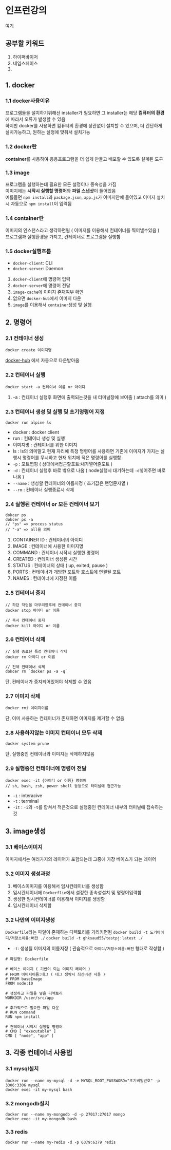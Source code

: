 # 인프런강의
[여기](https://www.inflearn.com/course/%EB%94%B0%EB%9D%BC%ED%95%98%EB%A9%B0-%EB%B0%B0%EC%9A%B0%EB%8A%94-%EB%8F%84%EC%BB%A4-ci/dashboard)

## 공부할 키워드
1. 하이퍼바이저
2. 네임스페이스
3. 

## 1. docker
### 1.1 docker사용이유
프로그램들을 설치하기위해선 installer가 필요하면 그 installer는 해당 **컴퓨터의 환경**에 따라서 오류가 발생할 수 있음    
하지만 docker를 사용하면 컴퓨터의 환경에 상관없이 설치할 수 있으며, 더 간단하게 설치가능하고, 원하는 설정에 맞춰서 설치가능

### 1.2 docker란
**container**를 사용하여 응용프로그램을 더 쉽게 만들고 배포할 수 있도록 설계된 도구   

### 1.3 image
프로그램을 실행하는데 필요한 모든 설정이나 종속성을 가짐    
이미지에는 **시작시 실행할 명령어**와 **파일 스냅샷**이 들어있음    
예를들면 `npm install`과 `package.json`, `app.js`가 이미지안에 들어있고 이미지 설치시 자동으로 `npm install`이 입력됨   

### 1.4 container란
이미지의 인스턴스라고 생각하면됨 ( 이미지를 이용해서 컨테이너를 찍어낼수있음 )    
프로그램과 실행환경을 가지고, 컨테이너로 프로그램을 실행함    

### 1.5 docker실행흐름
+ `docker-client`: CLI   
+ `docker-server`: Daemon    
1. `docker-client`에 명령어 입력
2. `docker-server`에 명령어 전달
3. `image-cache`에 이미지 존재여부 확인
4. 없으면 `docker-hub`에서 이미지 다운
5. `image`를 이용해서 `container`생성 및 실행

## 2. 명령어
### 2.1 컨테이너 생성
```
docker create 이미지명
```
[docker-hub](https://hub.docker.com/) 에서 자동으로 다운받아옴

### 2.2 컨테이너 실행
```
docker start -a 컨테이너 이름 or 아이디
```
1. -a : 컨테이너 실행후 화면에 출력되는것을 내 터미널창에 보여줌 ( attach를 의미 )

### 2.3 컨테이너 생성 및 실행 및 초기명령어 지정
```
docker run alpine ls
```
+ docker : docker client    
+ run : 컨테이너 생성 및 실행   
+ 이미지명 : 컨테이너를 위한 이미지   
+ ls : ls의 의미말고 현재 자리에 특정 명령어를 사용하면 기존에 이미지가 가지는 실행시 명령어를 무시하고 현재 위치에 적은 명령어를 실행함
+ `-p` : 포트맵핑 ( 상대에서접근할포트:내가열어줄포트 )
+ `-d` : 컨테이너 실행후 바로 밖으로 나옴 ( node실행시 대기하는데 `-d`넣어주면 바로나옴 )
+ `--name` : 생성할 컨테이너의 이름지정 ( 초기값은 랜덤문자열 )
+ `--rm` : 컨테이너 실행종료시 삭제

### 2.4 실행된 컨테이너 or 모든 컨테이너 보기
```
dokcer ps
dokcer ps -a
// "ps" => process status
// "-a" => all을 의미
```
1. CONTAINER ID : 컨테이너의 아이디
2. IMAGE : 컨테이너에 사용한 이미지명
2. COMMAND : 컨테이너 시작시 실행한 명령어
4. CREATED : 컨테이너 생성된 시간
5. STATUS : 컨테이너의 상태 ( up, exited, pause )
6. PORTS : 컨테이너가 개방한 포트와 호스트에 연결될 포트
7. NAMES : 컨테이너에 지정한 이름

### 2.5 컨테이너 중지
```
// 하던 작업을 마무리한후에 컨테이너 중지
docker stop 아이디 or 이름

// 즉시 컨테이너 중지
docker kill 아이디 or 이름
```

### 2.6 컨테이너 삭제
```
// 실행 종료된 특정 컨테이너 삭제
docker rm 아이디 or 이름

// 전체 컨테이너 삭제
dokcer rm `docker ps -a -q`
```
단, 컨테이너가 중지되어있어야 삭제할 수 있음    

### 2.7 이미지 삭제
```
docker rmi 이미지이름
```
단, 이미 사용하는 컨테이너가 존재하면 이미지를 제거할 수 없음   

### 2.8 사용하지않는 이미지 컨테이너 모두 삭제
```
docker system prune
```
단, 실행중인 컨테이너와 이미지는 삭제하지않음   

### 2.9 실행중인 컨테이너에 명령어 전달
```
docker exec -it {아이디 or 이름} 명령어
// sh, bash, zsh, power shell 등등으로 터미널에 접근가능
```
+ `-i` : interacive
+ `-t` : terminal
+ `-it` : `-i`와 `-t`를 합쳐서 적은것으로 실행중인 컨테이너 내부의 터미널에 접속하는 것

## 3. image생성
### 3.1 베이스이미지
이미지에서는 여러가지의 레이어가 포함되는데 그중에 가장 베이스가 되는 레이어    

### 3.2 이미지 생성과정
1. 베이스이미지를 이용해서 임시컨테이너를 생성함    
2. 임시컨테이너에 `Dockerflie`에서 설정한 종속성설치 및 명령어입력함    
3. 생성한 임시컨테이너를 이용해서 이미지를 생성함   
4. 임시컨테이너 삭제함    

### 3.2 나만의 이미지생성
`Dockerfile`라는 파일이 존재하는 디렉토리를 가리키면됨
`docker build -t 도커아이디/저장소이름:버전 ./`
`docker build -t ghksaud55/testpj:latest ./`
+ `-t`: 생성될 이미지의 이름지정 ( 관습적으로 `아이디/저장소이름:버전` 형태로 작성함 )

```
# 파일명: Dockerfile

# 베이스 이미지 ( 기반이 되는 이미지 레이어 )
# FROM 이미지이름:태그 ( 태그 생략시 최신버전 사용 )
# FROM baseImage
FROM node:10

# 생성하고 파일을 넣을 디렉토리
WORKDIR /user/src/app

# 추가적으로 필요한 파일 다운
# RUN command
RUN npm install

# 컨테이너 시작시 실행할 명령어
# CMD [ "executable" ]
CMD [ "node", "app" ]
```

## 3. 각종 컨테이너 사용법
### 3.1 mysql설치
```
docker run --name my-mysql -d -e MYSQL_ROOT_PASSWORD="초기비밀번호" -p 3306:3306 mysql
docker exec -it my-mysql bash
```

### 3.2 mongodb설치
```
docker run --name my-mongodb -d -p 27017:27017 mongo
docker exec -it my-mongodb bash
```

### 3.3 redis
```
docker run --name my-redis -d -p 6379:6379 redis
```